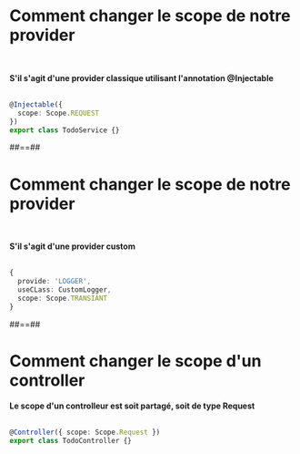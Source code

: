 <!-- .slide: class="with-code inconsolata" -->
# Comment changer le scope de notre provider
<br>

**S'il s'agit d'une provider classique utilisant l'annotation @Injectable** <br><br>

```typescript
@Injectable({
  scope: Scope.REQUEST  
})
export class TodoService {}
```
<!-- .element: class="big-code" -->

##==##

<!-- .slide: class="with-code inconsolata" -->
# Comment changer le scope de notre provider
<br>

**S'il s'agit d'une provider custom** <br><br>

```typescript
{
  provide: 'LOGGER',
  useCLass: CustomLogger,
  scope: Scope.TRANSIANT      
}
```
<!-- .element: class="big-code"-->

##==##

<!-- .slide: class="with-code inconsolata" -->
# Comment changer le scope d'un controller

**Le scope d'un controlleur est soit partagé, soit de type Request** <br><br>

```typescript
@Controller({ scope: Scope.Request })
export class TodoController {}
```
<!-- .element: class="big-code" -->

